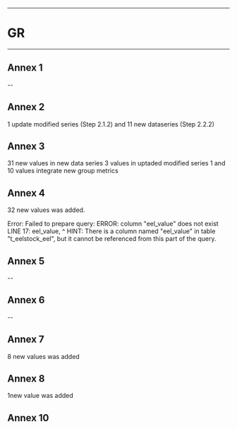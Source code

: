 -----------------------------------------------------------
# GR
-----------------------------------------------------------
## Annex 1
--
## Annex 2
1 update modified series (Step 2.1.2) and 11 new dataseries (Step 2.2.2)
## Annex 3
31 new values in new data series
3 values in uptaded modified series
1 and 10 values integrate new group metrics
## Annex 4

32 new values was added.

Error: Failed to prepare query: ERROR:  column "eel_value" does not exist
LINE 17:       eel_value,
               ^
HINT:  There is a column named "eel_value" in table "t_eelstock_eel", but it cannot be referenced from this part of the query.

## Annex 5
--

## Annex 6
--

## Annex 7
8 new values was added
## Annex 8
1new value was added

## Annex 10